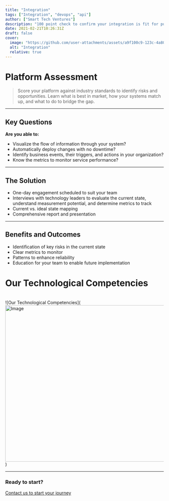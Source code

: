 ```yaml
---
title: "Integration"
tags: ["Integration", "devops", "api"]
author: ["Smart Tech Ventures"]
description: "100 point check to confirm your integration is fit for purpose"
date: 2021-02-21T10:26:31Z
draft: false
cover:
  image: "https://github.com/user-attachments/assets/a9f100c9-123c-4a80-a089-415f4ad1defe"
  alt: "Integration"
  relative: true
---
```


# Platform Assessment

> Score your platform against industry standards to identify risks and opportunities.
> Learn what is best in market, how your systems match up, and what to do to bridge the gap.

---

## Key Questions

**Are you able to:**

- Visualize the flow of information through your system?
- Automatically deploy changes with no downtime?
- Identify business events, their triggers, and actions in your organization?
- Know the metrics to monitor service performance?

---

## The Solution

- One-day engagement scheduled to suit your team
- Interviews with technology leaders to evaluate the current state, understand measurement potential, and determine metrics to track
- Current vs. ideal state mapping
- Comprehensive report and presentation

---

## Benefits and Outcomes

- Identification of key risks in the current state
- Clear metrics to monitor
- Patterns to enhance reliability
- Education for your team to enable future implementation

# Our Technological Competencies

<br />
![Our Technological Competencies](<img width="878" height="497" alt="Image" src="https://github.com/user-attachments/assets/0863a4fa-501b-46ff-8433-e7ee246ded48" />)

<br />
<hr />

### Ready to start?

[Contact us to start your journey](https://smarttechventures.au/contact/)

